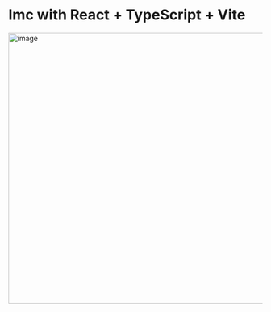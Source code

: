 # Imc with React + TypeScript + Vite



<p><img width="536" alt="image" src="https://github.com/deividsonsabino/react-imc/assets/33181693/ebe72d80-c4fe-4547-b920-3c186e898061"></p>

 
